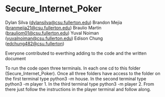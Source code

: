 # Secure_Internet_Poker
Dylan Silva (dylansilva@csu.fullerton.edu)
Brandon Mejia (branmejia21@csu.fullerton.edu)
Braulio Martin (brauliom01@csu.fullerton.edu)
Yuval Noiman (yuvalnoiman@csu.fullerton.edu)
Edison Chung (edchung482@csu.fullerton)

Everyone contributed to everthing adding to the code and the written document

To run the code open three terminals. In each one cd to this folder (Secure_Internet_Poker). Once all three folders have access to the folder on the first terminal type python3 -m house. In the second terminal type python3 -m player 1. In the third terminal type python3 -m player 2. From there just follow the instructions in the player terminal and follow along.
